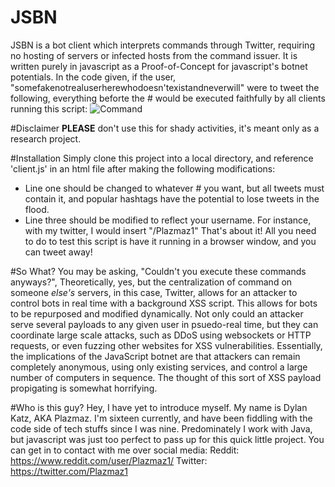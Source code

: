 # JSBN
JSBN is a bot client which interprets commands through Twitter, requiring no hosting of servers or infected hosts from the command issuer. It is written purely in javascript as a Proof-of-Concept for javascript's botnet potentials. In the code given, if the user, "somefakenotrealuserherewhodoesn'texistandneverwill" were to tweet the following, everything beforte the \# would be executed faithfully by all clients running this script: ![Command][cmd]


[cmd]: http://i.gyazo.com/cef8932503c461f4c2d9e494b2c2544c.png

#Disclaimer
**PLEASE** don't use this for shady activities, it's meant only as a research project.

#Installation
Simply clone this project into a local directory, and reference 'client.js' in an html file after making the following modifications:
* Line one should be changed to whatever \# you want, but all tweets must contain it, and popular hashtags have the potential to lose tweets in the flood.
* Line three should be modified to reflect your username. For instance, with my twitter, I would insert "/Plazmaz1"
That's about it! All you need to do to test this script is have it running in a browser window, and you can tweet away!

#So What?
You may be asking, "Couldn't you execute these commands anyways?", Theoretically, yes, but the centralization of command on someone *else's* servers, in this case, Twitter, allows for an attacker to control bots in real time with a background XSS script. This allows for bots to be repurposed and modified dynamically. Not only could an attacker serve several payloads to any given user in psuedo-real time, but they can coordinate large scale attacks, such as DDoS using websockets or HTTP requests, or even fuzzing other websites for XSS vulnerabilities. Essentially, the implications of the JavaScript botnet are that attackers can remain completely anonymous, using only existing services, and control a large number of computers in sequence. The thought of this sort of XSS payload propigating is somewhat horrifying.

#Who is this guy?
Hey, I have yet to introduce myself. My name is Dylan Katz, AKA Plazmaz. I'm sixteen currently, and have been fiddling with the code side of tech stuffs since I was nine. Predominately I work with Java, but javascript was just too perfect to pass up for this quick little project. You can get in to contact with me over social media:
Reddit: https://www.reddit.com/user/Plazmaz1/
Twitter: https://twitter.com/Plazmaz1
